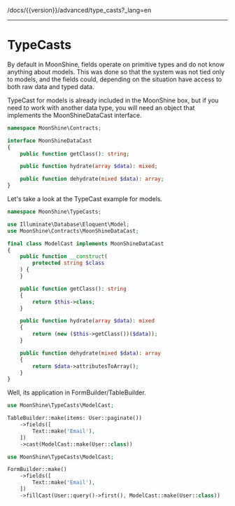 /docs/{{version}}/advanced/type_casts?_lang=en

------

# TypeCasts

By default in MoonShine, fields operate on primitive types and do not know anything about models. This was done so that the system was not tied only to models, and the fields could, depending on the situation have access to both raw data and typed data.

TypeCast for models is already included in the MoonShine box, but if you need to work with another data type, you will need an object that implements the MoonShineDataCast interface.

```php
namespace MoonShine\Contracts;

interface MoonShineDataCast
{
    public function getClass(): string;

    public function hydrate(array $data): mixed;

    public function dehydrate(mixed $data): array;
}
```

Let's take a look at the TypeCast example for models.

```php
namespace MoonShine\TypeCasts;

use Illuminate\Database\Eloquent\Model;
use MoonShine\Contracts\MoonShineDataCast;

final class ModelCast implements MoonShineDataCast
{
    public function __construct(
        protected string $class
    ) {
    }

    public function getClass(): string
    {
        return $this->class;
    }

    public function hydrate(array $data): mixed
    {
        return (new ($this->getClass())($data));
    }

    public function dehydrate(mixed $data): array
    {
        return $data->attributesToArray();
    }
}
```

Well, its application in FormBuilder/TableBuilder.

```php
use MoonShine\TypeCasts\ModelCast;

TableBuilder::make(items: User::paginate())
    ->fields([
        Text::make('Email'),
    ])
    ->cast(ModelCast::make(User::class))
```

```php
use MoonShine\TypeCasts\ModelCast;

FormBuilder::make()
    ->fields([
        Text::make('Email'),
    ])
    ->fillCast(User::query()->first(), ModelCast::make(User::class))
```
